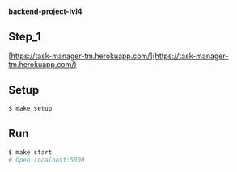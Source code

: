 #### backend-project-lvl4

## Step_1

[https://task-manager-tm.herokuapp.com/](https://task-manager-tm.herokuapp.com/)

## Setup

```sh
$ make setup
```

## Run

```sh
$ make start
# Open localhost:5000
```
